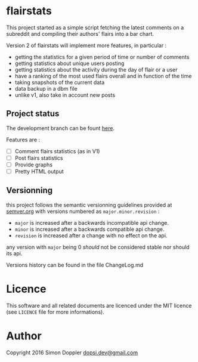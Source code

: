 flairstats
==========

This project started as a simple script fetching the latest comments
on a subreddit and compiling their authors' flairs into a bar chart.

Version 2 of flairstats will implement more features, in particular :

* getting the statistics for a given period of time or number of comments
* getting statistics about unique users posting
* getting statistics about the activity during the day of flair or a user
* have a ranking of the most used flairs overall and in function of the time
* taking snapshots of the current data
* data backup in a dbm file
* unlike v1, also take in account new posts

Project status
--------------

The development branch can be fount 
[here](https://github.com/dopsi/flairstats/tree/v2-dev).

Features are :

- [ ] Comment flairs statistics (as in V1)
- [ ] Post flairs statistics
- [ ] Provide graphs
- [ ] Pretty HTML output

Versionning
-----------

this project follows the semantic versionning guidelines provided at
[semver.org](http://semver.org/) with versions numbered as 
`major.minor.revision` :

* `major` is increased after a backwards incompatible api change.
* `minor` is increased after a backwards compatible api change.
* `revision` is increased after a change with no effect on the api.

any version with `major` being 0 *should* not be considered stable nor
should its api.

Versions history can be found in the file ChangeLog.md

Licence
=======

This software and all related documents are licenced under the
MIT licence (see `LICENCE` file for more informations).

Author
======

Copyright 2016 Simon Doppler <dopsi.dev@gmail.com>
